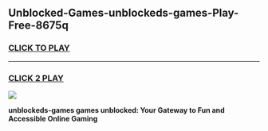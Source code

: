 
## Unblocked-Games-unblockeds-games-Play-Free-8675q
<h3>
<a href="https://premium76.site?title=unblockeds-games&ref=22A">CLICK TO PLAY</a></h3>
<hr>

<h3>
<a href="https://premium76.site?title=unblockeds-games&ref=22A">CLICK 2 PLAY</a>
  
</h3>

<a href="https://premium76.site?title=unblockeds-games&ref=22A"><img src="https://clearcache.store/games.png"></a>


**unblockeds-games games unblocked: Your Gateway to Fun and Accessible Online Gaming**

